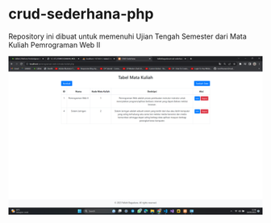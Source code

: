 # crud-sederhana-php

Repository ini dibuat untuk memenuhi Ujian Tengah Semester dari Mata Kuliah Pemrograman Web II

![matakuliah](https://github.com/fallahibagaskara/crud-sederhana-php/blob/main/assets/img/Screenshot%202023-05-24%20154636.png)
